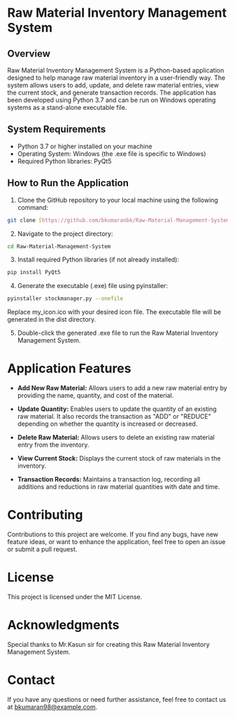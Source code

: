 # Raw Material Inventory Management System

## Overview

Raw Material Inventory Management System is a Python-based application designed to help manage raw material inventory in a user-friendly way. 
The system allows users to add, update, and delete raw material entries, view the current stock, and generate transaction records. 
The application has been developed using Python 3.7 and can be run on Windows operating systems as a stand-alone executable file.

## System Requirements

- Python 3.7 or higher installed on your machine
- Operating System: Windows (the .exe file is specific to Windows)
- Required Python libraries: PyQt5

## How to Run the Application

1. Clone the GitHub repository to your local machine using the following command:
 ```bash
git clone [https://github.com/bkumaranbk/Raw-Material-Management-System.git]
```

2. Navigate to the project directory:
 ```bash
cd Raw-Material-Management-System
```

3. Install required Python libraries (if not already installed):
 ```bash
pip install PyQt5
 ```

4. Generate the executable (.exe) file using pyinstaller:
 ```bash
pyinstaller stockmanager.py --onefile
```
Replace my_icon.ico with your desired icon file. The executable file will be generated in the dist directory.

5. Double-click the generated .exe file to run the Raw Material Inventory Management System.

# Application Features
- **Add New Raw Material:** Allows users to add a new raw material entry by providing the name, quantity, and cost of the material.

- **Update Quantity:** Enables users to update the quantity of an existing raw material. It also records the transaction as "ADD" or "REDUCE" depending on whether the quantity is increased or decreased.

- **Delete Raw Material:** Allows users to delete an existing raw material entry from the inventory.

- **View Current Stock:** Displays the current stock of raw materials in the inventory.

- **Transaction Records:** Maintains a transaction log, recording all additions and reductions in raw material quantities with date and time.

# Contributing
Contributions to this project are welcome. If you find any bugs, have new feature ideas, or want to enhance the application, feel free to open an issue or submit a pull request.

# License
This project is licensed under the MIT License.

# Acknowledgments
Special thanks to Mr.Kasun sir for creating this Raw Material Inventory Management System.

# Contact
If you have any questions or need further assistance, feel free to contact us at bkumaran98@example.com.
